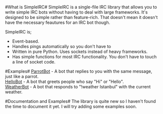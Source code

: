 #What is SimpleIRC#
SimpleIRC is a single-file IRC library that allows you to write simple IRC bots without having to deal with large frameworks. It's designed to be simple rather than feature-rich. That doesn't mean it doesn't have the necessary feautures for an IRC bot though.

SimpleIRC is;

* Event-based.
* Handles pings automatically so you don't have to
* Written in pure Python. Uses sockets instead of heavy frameworks.
* Has simple functions for most IRC functionality. You don't have to touch a line of socket code.

#Examples#
[ParrotBot](examples/parrotbot.py) - A bot that replies to you with the same message, just like a parrot.  
[HelloBot](examples/hellobot.py) - A bot that greets people who say "Hi" or "Hello".  
[WeatherBot](examples/weatherbot.py) - A bot that responds to "!weather Istanbul" with the current weather.  

#Documentation and Examples#
The library is quite new so I haven't found the time to document it yet. I will try adding some examples soon.
